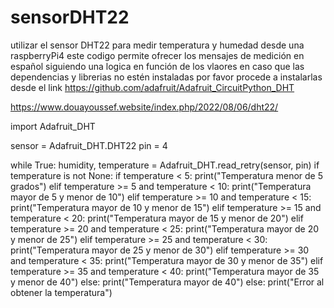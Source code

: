 # sensorDHT22  
utilizar el sensor DHT22 para medir temperatura y humedad desde una raspberryPi4
este codigo permite ofrecer los mensajes de medición en español siguiendo una logica en función de los vlaores
en caso que las dependencias y librerias no estén instaladas por favor procede a instalarlas desde el link https://github.com/adafruit/Adafruit_CircuitPython_DHT

https://www.douayoussef.website/index.php/2022/08/06/dht22/


import Adafruit_DHT

sensor = Adafruit_DHT.DHT22
pin = 4

while True:
  humidity, temperature = Adafruit_DHT.read_retry(sensor, pin)
  if temperature is not None:
    if temperature < 5:
      print("Temperatura menor de 5 grados")
    elif temperature >= 5 and temperature < 10:
      print("Temperatura mayor de 5 y menor de 10")
    elif temperature >= 10 and temperature < 15:
      print("Temperatura mayor de 10 y menor de 15")
    elif temperature >= 15 and temperature < 20:
      print("Temperatura mayor de 15 y menor de 20")
    elif temperature >= 20 and temperature < 25:
      print("Temperatura mayor de 20 y menor de 25")
    elif temperature >= 25 and temperature < 30:
      print("Temperatura mayor de 25 y menor de 30")
    elif temperature >= 30 and temperature < 35:
      print("Temperatura mayor de 30 y menor de 35")
    elif temperature >= 35 and temperature < 40:
      print("Temperatura mayor de 35 y menor de 40")
    else:
      print("Temperatura mayor de 40")
  else:
    print("Error al obtener la temperatura")
